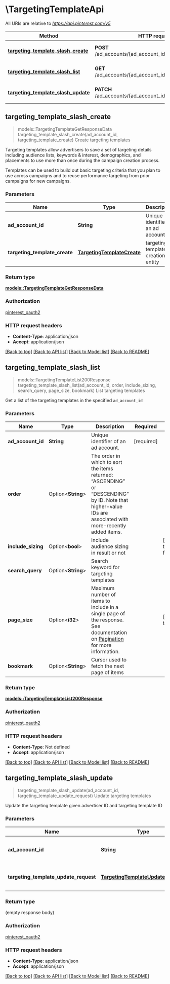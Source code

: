 # \TargetingTemplateApi

All URIs are relative to *https://api.pinterest.com/v5*

Method | HTTP request | Description
------------- | ------------- | -------------
[**targeting_template_slash_create**](TargetingTemplateApi.md#targeting_template_slash_create) | **POST** /ad_accounts/{ad_account_id}/targeting_templates | Create targeting templates
[**targeting_template_slash_list**](TargetingTemplateApi.md#targeting_template_slash_list) | **GET** /ad_accounts/{ad_account_id}/targeting_templates | List targeting templates
[**targeting_template_slash_update**](TargetingTemplateApi.md#targeting_template_slash_update) | **PATCH** /ad_accounts/{ad_account_id}/targeting_templates | Update targeting templates



## targeting_template_slash_create

> models::TargetingTemplateGetResponseData targeting_template_slash_create(ad_account_id, targeting_template_create)
Create targeting templates

<p>Targeting templates allow advertisers to save a set of targeting details including audience lists,  keywords & interest, demographics, and placements to use more than once during the campaign creation process.</p>  <p>Templates can be used to build out basic targeting criteria that you plan to use across campaigns and to reuse   performance targeting from prior campaigns for new campaigns.</p>

### Parameters


Name | Type | Description  | Required | Notes
------------- | ------------- | ------------- | ------------- | -------------
**ad_account_id** | **String** | Unique identifier of an ad account. | [required] |
**targeting_template_create** | [**TargetingTemplateCreate**](TargetingTemplateCreate.md) | targeting template creation entity | [required] |

### Return type

[**models::TargetingTemplateGetResponseData**](TargetingTemplateGetResponseData.md)

### Authorization

[pinterest_oauth2](../README.md#pinterest_oauth2)

### HTTP request headers

- **Content-Type**: application/json
- **Accept**: application/json

[[Back to top]](#) [[Back to API list]](../README.md#documentation-for-api-endpoints) [[Back to Model list]](../README.md#documentation-for-models) [[Back to README]](../README.md)


## targeting_template_slash_list

> models::TargetingTemplateList200Response targeting_template_slash_list(ad_account_id, order, include_sizing, search_query, page_size, bookmark)
List targeting templates

Get a list of the targeting templates in the specified <code>ad_account_id</code>

### Parameters


Name | Type | Description  | Required | Notes
------------- | ------------- | ------------- | ------------- | -------------
**ad_account_id** | **String** | Unique identifier of an ad account. | [required] |
**order** | Option<**String**> | The order in which to sort the items returned: “ASCENDING” or “DESCENDING” by ID. Note that higher-value IDs are associated with more-recently added items. |  |
**include_sizing** | Option<**bool**> | Include audience sizing in result or not |  |[default to false]
**search_query** | Option<**String**> | Search keyword for targeting templates |  |
**page_size** | Option<**i32**> | Maximum number of items to include in a single page of the response. See documentation on <a href='/docs/reference/pagination/'>Pagination</a> for more information. |  |[default to 25]
**bookmark** | Option<**String**> | Cursor used to fetch the next page of items |  |

### Return type

[**models::TargetingTemplateList200Response**](targeting_template_list_200_response.md)

### Authorization

[pinterest_oauth2](../README.md#pinterest_oauth2)

### HTTP request headers

- **Content-Type**: Not defined
- **Accept**: application/json

[[Back to top]](#) [[Back to API list]](../README.md#documentation-for-api-endpoints) [[Back to Model list]](../README.md#documentation-for-models) [[Back to README]](../README.md)


## targeting_template_slash_update

> targeting_template_slash_update(ad_account_id, targeting_template_update_request)
Update targeting templates

<p>Update the targeting template given advertiser ID and targeting template ID</p>

### Parameters


Name | Type | Description  | Required | Notes
------------- | ------------- | ------------- | ------------- | -------------
**ad_account_id** | **String** | Unique identifier of an ad account. | [required] |
**targeting_template_update_request** | [**TargetingTemplateUpdateRequest**](TargetingTemplateUpdateRequest.md) | Operation type and targeting template ID | [required] |

### Return type

 (empty response body)

### Authorization

[pinterest_oauth2](../README.md#pinterest_oauth2)

### HTTP request headers

- **Content-Type**: application/json
- **Accept**: application/json

[[Back to top]](#) [[Back to API list]](../README.md#documentation-for-api-endpoints) [[Back to Model list]](../README.md#documentation-for-models) [[Back to README]](../README.md)


